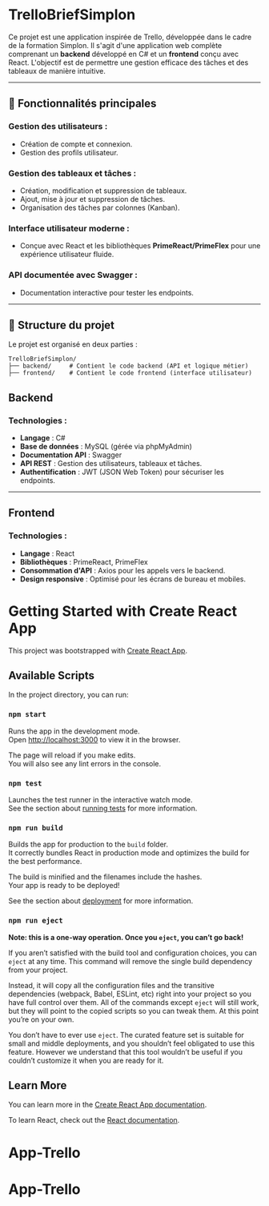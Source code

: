 # TrelloBriefSimplon

Ce projet est une application inspirée de Trello, développée dans le cadre de la formation Simplon. Il s'agit d'une application web complète comprenant un **backend** développé en C# et un **frontend** conçu avec React. L'objectif est de permettre une gestion efficace des tâches et des tableaux de manière intuitive.

---

## 🚀 Fonctionnalités principales

### Gestion des utilisateurs :
- Création de compte et connexion.
- Gestion des profils utilisateur.

### Gestion des tableaux et tâches :
- Création, modification et suppression de tableaux.
- Ajout, mise à jour et suppression de tâches.
- Organisation des tâches par colonnes (Kanban).

### Interface utilisateur moderne :
- Conçue avec React et les bibliothèques **PrimeReact/PrimeFlex** pour une expérience utilisateur fluide.

### API documentée avec Swagger :
- Documentation interactive pour tester les endpoints.

---

## 📂 Structure du projet

Le projet est organisé en deux parties :

```plaintext
TrelloBriefSimplon/
├── backend/     # Contient le code backend (API et logique métier)
├── frontend/    # Contient le code frontend (interface utilisateur)
```


## Backend

### Technologies :
- **Langage** : C#
- **Base de données** : MySQL (gérée via phpMyAdmin)
- **Documentation API** : Swagger
- **API REST** : Gestion des utilisateurs, tableaux et tâches.
- **Authentification** : JWT (JSON Web Token) pour sécuriser les endpoints.

---

## Frontend

### Technologies :
- **Langage** : React
- **Bibliothèques** : PrimeReact, PrimeFlex
- **Consommation d'API** : Axios pour les appels vers le backend.
- **Design responsive** : Optimisé pour les écrans de bureau et mobiles.

# Getting Started with Create React App

This project was bootstrapped with [Create React App](https://github.com/facebook/create-react-app).

## Available Scripts

In the project directory, you can run:

### `npm start`

Runs the app in the development mode.\
Open [http://localhost:3000](http://localhost:3000) to view it in the browser.

The page will reload if you make edits.\
You will also see any lint errors in the console.

### `npm test`

Launches the test runner in the interactive watch mode.\
See the section about [running tests](https://facebook.github.io/create-react-app/docs/running-tests) for more information.

### `npm run build`

Builds the app for production to the `build` folder.\
It correctly bundles React in production mode and optimizes the build for the best performance.

The build is minified and the filenames include the hashes.\
Your app is ready to be deployed!

See the section about [deployment](https://facebook.github.io/create-react-app/docs/deployment) for more information.

### `npm run eject`

**Note: this is a one-way operation. Once you `eject`, you can’t go back!**

If you aren’t satisfied with the build tool and configuration choices, you can `eject` at any time. This command will remove the single build dependency from your project.

Instead, it will copy all the configuration files and the transitive dependencies (webpack, Babel, ESLint, etc) right into your project so you have full control over them. All of the commands except `eject` will still work, but they will point to the copied scripts so you can tweak them. At this point you’re on your own.

You don’t have to ever use `eject`. The curated feature set is suitable for small and middle deployments, and you shouldn’t feel obligated to use this feature. However we understand that this tool wouldn’t be useful if you couldn’t customize it when you are ready for it.

## Learn More

You can learn more in the [Create React App documentation](https://facebook.github.io/create-react-app/docs/getting-started).

To learn React, check out the [React documentation](https://reactjs.org/).
# App-Trello
# App-Trello
